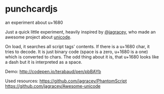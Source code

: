 # punchcardjs
an experiment about u+1680

Just a quick little experiment, heavily inspired by [@jagracey](https://github.com/jagracey), who made an awesome project about [unicode](https://github.com/jagracey/Awesome-unicode).

On load, it searches all script tags' contents. If there is a u+1680 char, it tries to decode. It is just binary code (space is a zero, u+1680 is a one) which is converted to chars. The odd thing about it is, that u+1680 looks like a dash but it is interpreted as a space.

Demo: http://codepen.io/terabaud/pen/pbBAYb

Used resources: 
https://github.com/jagracey/PhantomScript
https://github.com/jagracey/Awesome-unicode
